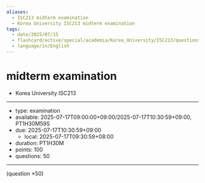 ```yaml
---
aliases:
  - ISC213 midterm examination
  - Korea University ISC213 midterm examination
tags:
  - date/2025/07/15
  - flashcard/active/special/academia/Korea_University/ISC213/questions/midterm_examination
  - language/in/English
---
```


# midterm examination

- Korea University ISC213

---

- type: examination
- available: 2025-07-17T09:00:00+09:00/2025-07-17T10:30:59+09:00, PT1H30M59S
- due: 2025-07-17T10:30:59+09:00
  - local: 2025-07-17T09:30:59+08:00
- duration: PT1H30M
- points: 100
- questions: 50

---

\(question ×50\)
